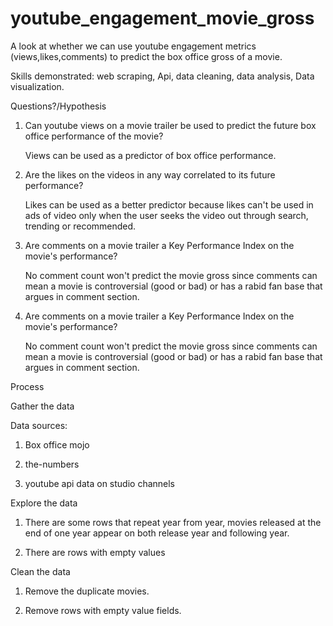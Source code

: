 # youtube_engagement_movie_gross
A look at whether we can use youtube engagement metrics (views,likes,comments) to predict the box office gross of a movie.

Skills demonstrated: web scraping, Api, data cleaning, data analysis, Data visualization.


Questions?/Hypothesis


 1. Can youtube views on a movie trailer be used to predict the future box office performance of the movie?
      
      Views can be used as a predictor of box office performance.
  
 2. Are the likes on the videos in any way correlated to its future performance?
      
      Likes can be used as a better predictor because likes can't be used in ads of video only when the user seeks the video out through search, trending or recommended.
    
 3. Are comments on a movie trailer a Key Performance Index on the movie's performance?
      
      No comment count won't predict the movie gross since comments can mean a movie is controversial (good or bad) or has a rabid fan base that argues in comment section.

  4. Are comments on a movie trailer a Key Performance Index on the movie's performance?
      
      No comment count won't predict the movie gross since comments can mean a movie is controversial (good or bad) or has a rabid fan base that argues in comment section.



Process

Gather the data

Data sources:
    
  1. Box office mojo
  
  2. the-numbers
  
  3. youtube api data on studio channels
    
Explore the data

   1. There are some rows that repeat year from year, movies released at the end of one year appear on both release year and following year.
   
   2. There are rows with empty values

Clean the data

   1. Remove the duplicate movies.

   2. Remove rows with empty value fields.

